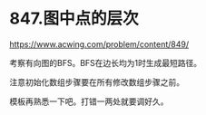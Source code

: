 847.图中点的层次
==
https://www.acwing.com/problem/content/849/

考察有向图的BFS。BFS在边长均为1时生成最短路径。

注意初始化数组步骤要在所有修改数组步骤之前。

模板再熟悉一下吧。打错一两处就要调好久。
